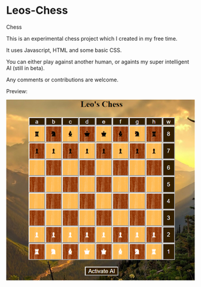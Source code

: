 # Leos-Chess
Chess

This is an experimental chess project which I created in my free time.

It uses Javascript, HTML and some basic CSS.

You can either play against another human, or againts my super intelligent AI (still in beta).

Any comments or contributions are welcome.

Preview:

![Preview](https://github.com/LuckyLuke77/Leos-Chess/blob/master/Preview.png)
